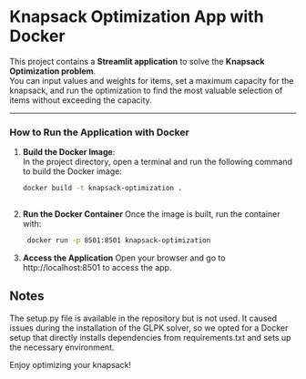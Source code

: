 # Knapsack Optimization App with Docker

This project contains a **Streamlit application** to solve the **Knapsack Optimization problem**.  
You can input values and weights for items, set a maximum capacity for the knapsack, and run the optimization to find the most valuable selection of items without exceeding the capacity.

---

### How to Run the Application with Docker

1. **Build the Docker Image**:  
   In the project directory, open a terminal and run the following command to build the Docker image:
   ```bash
   docker build -t knapsack-optimization .
  
2. **Run the Docker Container**
Once the image is built, run the container with:
   ```bash
    docker run -p 8501:8501 knapsack-optimization
   
4. **Access the Application**
Open your browser and go to http://localhost:8501 to access the app.

## Notes
The setup.py file is available in the repository but is not used. It caused issues during the installation of the GLPK solver, so we opted for a Docker setup that directly installs dependencies from requirements.txt and sets up the necessary environment.

Enjoy optimizing your knapsack!
